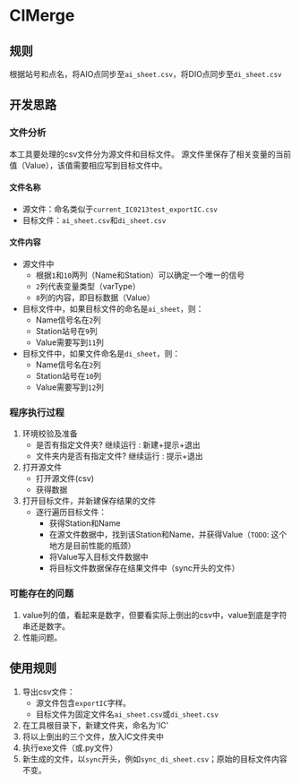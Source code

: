 # CIMerge

## 规则
根据站号和点名，将AIO点同步至`ai_sheet.csv`，将DIO点同步至`di_sheet.csv`

## 开发思路

### 文件分析
本工具要处理的csv文件分为源文件和目标文件。
源文件里保存了相关变量的当前值（Value），该值需要相应写到目标文件中。

#### 文件名称
- 源文件：命名类似于`current_IC0213test_exportIC.csv`
- 目标文件：`ai_sheet.csv`和`di_sheet.csv`

#### 文件内容
- 源文件中
    - 根据`1`和`10`两列（Name和Station）可以确定一个唯一的信号
    - `2`列代表变量类型（varType）
    - `8`列的内容，即目标数据（Value）
- 目标文件中，如果目标文件的命名是`ai_sheet`，则：
    - Name信号名在`2`列
    - Station站号在`9`列
    - Value需要写到`11`列
- 目标文件中，如果文件命名是`di_sheet`，则：
    - Name信号名在`2`列
    - Station站号在`10`列
    - Value需要写到`12`列

### 程序执行过程
1. 环境校验及准备
    - 是否有指定文件夹? 继续运行 : 新建+提示+退出
    - 文件夹内是否有指定文件? 继续运行 : 提示+退出
2. 打开源文件
    - 打开源文件(csv)
    - 获得数据
3. 打开目标文件，并新建保存结果的文件
    - 逐行遍历目标文件：
        - 获得Station和Name
        - 在源文件数据中，找到该Station和Name，并获得Value（`TODO`: 这个地方是目前性能的瓶颈）
        - 将Value写入目标文件数据中
        - 将目标文件数据保存在结果文件中（sync开头的文件）

### 可能存在的问题
1. value列的值，看起来是数字，但要看实际上倒出的csv中，value到底是字符串还是数字。
2. 性能问题。

## 使用规则
1. 导出csv文件：
    - 源文件包含`exportIC`字样。
    - 目标文件为固定文件名`ai_sheet.csv`或`di_sheet.csv`
2. 在工具根目录下，新建文件夹，命名为'IC'
3. 将以上倒出的三个文件，放入IC文件夹中
4. 执行exe文件（或.py文件）
5. 新生成的文件，以`sync`开头，例如`sync_di_sheet.csv`；原始的目标文件内容不变。